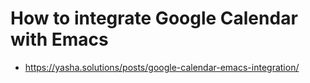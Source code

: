 # How to integrate Google Calendar with Emacs

- https://yasha.solutions/posts/google-calendar-emacs-integration/
